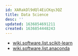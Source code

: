 ```yaml
---
id: XARakDl9dQl4EiCKqs3QZ
title: Data Science
desc: ''
updated: 1636854691211
created: 1636854448243
---
```


* [wiki.software.list.scikit-learn](Scikit%20Learn)
* [wiki.software.list.anaconda](../List/anaconda.md)
